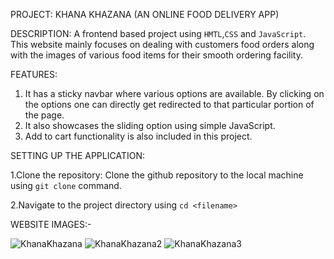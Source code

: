 PROJECT: KHANA KHAZANA (AN ONLINE FOOD DELIVERY APP)

DESCRIPTION: A frontend based project using `HMTL`,`CSS` and `JavaScript`. This website mainly focuses on dealing with customers food orders along with the images of various food items for their smooth ordering facility.

FEATURES:
1. It has a sticky navbar where various options are available. By clicking on the options one can directly get redirected to that particular portion of the page.
2. It also showcases the sliding option using simple JavaScript.
3. Add to cart functionality is also included in this project.


SETTING UP THE APPLICATION:

1.Clone the repository: Clone the github repository to the local machine using `git clone` command.

2.Navigate to the project directory using `cd <filename>`     


WEBSITE IMAGES:-

![KhanaKhazana](https://github.com/chirasbanikagt2000/KhanaKhazana/assets/165468003/2cc7452a-d613-42ec-a524-ab3141f02378)
![KhanaKhazana2](https://github.com/chirasbanikagt2000/KhanaKhazana/assets/165468003/33bf7cf7-482a-4290-95a7-f4cdb929310a)
![KhanaKhazana3](https://github.com/chirasbanikagt2000/KhanaKhazana/assets/165468003/d34d2e9e-1b0d-4f7d-bbcc-36a7095c5b6c)




   

